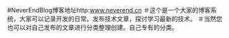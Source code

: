 #NeverEndBlog博客地址http:www.neverend.cn
＃这个是一个大家的博客系统，大家可以记录开发的日常。发布技术文章，探讨学习最新的技术。
＃当然您也可以对自己发布的文章进行分类整理创建。自己专有的分类。
